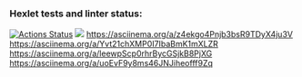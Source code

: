 ### Hexlet tests and linter status:
[![Actions Status](https://github.com/maxProvorov/php-project-lvl1/actions/workflows/hexlet-check.yml/badge.svg)](https://github.com/maxProvorov/php-project-lvl1/actions)
<a href="https://codeclimate.com/github/maxProvorov/php-project-lvl1/maintainability"><img src="https://api.codeclimate.com/v1/badges/d8e05a4cb803adfaa307/maintainability" /></a>
https://asciinema.org/a/z4ekgo4Pnjb3bsR9TDyX4ju3V
https://asciinema.org/a/Yvt21chXMP0I7IbaBmK1mXLZR
https://asciinema.org/a/leewpScp0rhrBycGSjkB8PjXG
https://asciinema.org/a/uoEvF9y8ms46JNJiheofff9Zq